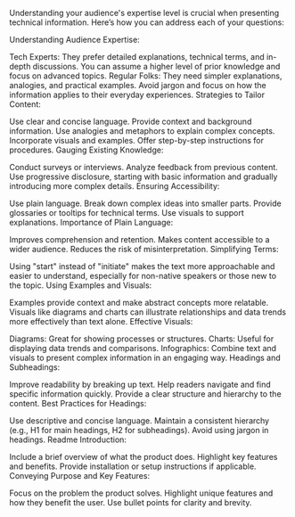 Understanding your audience's expertise level is crucial when presenting technical information. Here’s how you can address each of your questions:

Understanding Audience Expertise:

Tech Experts: They prefer detailed explanations, technical terms, and in-depth discussions. You can assume a higher level of prior knowledge and focus on advanced topics.
Regular Folks: They need simpler explanations, analogies, and practical examples. Avoid jargon and focus on how the information applies to their everyday experiences.
Strategies to Tailor Content:

Use clear and concise language.
Provide context and background information.
Use analogies and metaphors to explain complex concepts.
Incorporate visuals and examples.
Offer step-by-step instructions for procedures.
Gauging Existing Knowledge:

Conduct surveys or interviews.
Analyze feedback from previous content.
Use progressive disclosure, starting with basic information and gradually introducing more complex details.
Ensuring Accessibility:

Use plain language.
Break down complex ideas into smaller parts.
Provide glossaries or tooltips for technical terms.
Use visuals to support explanations.
Importance of Plain Language:

Improves comprehension and retention.
Makes content accessible to a wider audience.
Reduces the risk of misinterpretation.
Simplifying Terms:

Using "start" instead of "initiate" makes the text more approachable and easier to understand, especially for non-native speakers or those new to the topic.
Using Examples and Visuals:

Examples provide context and make abstract concepts more relatable.
Visuals like diagrams and charts can illustrate relationships and data trends more effectively than text alone.
Effective Visuals:

Diagrams: Great for showing processes or structures.
Charts: Useful for displaying data trends and comparisons.
Infographics: Combine text and visuals to present complex information in an engaging way.
Headings and Subheadings:

Improve readability by breaking up text.
Help readers navigate and find specific information quickly.
Provide a clear structure and hierarchy to the content.
Best Practices for Headings:

Use descriptive and concise language.
Maintain a consistent hierarchy (e.g., H1 for main headings, H2 for subheadings).
Avoid using jargon in headings.
Readme Introduction:

Include a brief overview of what the product does.
Highlight key features and benefits.
Provide installation or setup instructions if applicable.
Conveying Purpose and Key Features:

Focus on the problem the product solves.
Highlight unique features and how they benefit the user.
Use bullet points for clarity and brevity.
